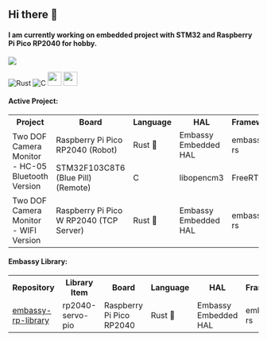 ## Hi there 👋
#### I am currently working on embedded project with STM32 and Raspberry Pi Pico RP2040 for hobby. 
<img src="https://github-readme-stats.vercel.app/api/top-langs/?username=tutla53&layout=compact&theme=github_dark&hide=Makefile,CMake,RPC&size_weight=0.5&count_weight=0.5" align="center"/>

![Rust](https://img.shields.io/badge/rust-%23000000.svg?style=for-the-badge&logo=rust&logoColor=white)
![C](https://img.shields.io/badge/c-%2300599C.svg?style=for-the-badge&logo=c&logoColor=white)
<img src ="https://user-images.githubusercontent.com/32474027/105848287-1c024f00-6022-11eb-8a6f-6bdae761b44d.jpg" height=28)>
<img src ="https://substackcdn.com/image/fetch/f_auto,q_auto:good,fl_progressive:steep/https%3A%2F%2Fbucketeer-e05bbc84-baa3-437e-9518-adb32be77984.s3.amazonaws.com%2Fpublic%2Fimages%2F8b0afbee-2dcd-4ab4-8cb9-659a0fabc755_359x198.png" height=28)>

<!---
<img src ="https://m.media-amazon.com/images/S/abs-image-upload-na/d/AmazonStores/A1F83G8C2ARO7P/4087e55f2f303ebc54d6fa96c58fe3cc.w980.h290._CR0%2C47%2C980%2C196_SX980_.jpg" height=28)>
--->

#### Active Project:
<table>
<tr> 
  <th> Project </th> 
  <th> Board</th> 
  <th> Language</th> 
  <th> HAL</th> 
  <th> Framework</th> 
  <th> Repository</th> 
</tr>
<tr> 
  <td rowspan = "2"> Two DOF Camera Monitor - HC-05 Bluetooth Version</td> 
  <td> Raspberry Pi Pico RP2040 (Robot) </td>
  <td> Rust 🦀           </td>
  <td> Embassy Embedded HAL  </td>
  <td> embassy-rs   </td> 
  <td> <a href="https://github.com/tutla53/camera-monitor-robot">camera-monitor-robot</a>   </td>
</tr>
<tr>
  <td> STM32F103C8T6 (Blue Pill) (Remote) </td> 
  <td> C         </td> 
  <td> libopencm3   </td> 
  <td> FreeRTOS </td>
  <td> <a href="https://github.com/tutla53/remote-control-stm32.git"> remote-control-stm32</a> </td>
  </tr>
<tr> 
  <td> Two DOF Camera Monitor - WIFI Version     </td> 
  <td> Raspberry Pi Pico W RP2040 (TCP Server) </td> 
  <td> Rust 🦀           </td>
  <td> Embassy Embedded HAL  </td>
  <td> embassy-rs   </td> 
  <td> <a href="https://github.com/tutla53/wifi-camera-monitor.git">wifi-camera-monitor</a>   </td> 
</tr>
</table>

#### Embassy Library:

<table>
<tr> 
  <th> Repository</th> 
  <th> Library Item</th> 
  <th> Board</th> 
  <th> Language</th> 
  <th> HAL</th> 
  <th> Framework</th> 
</tr>
<tr> 
  <td> <a href= https://github.com/tutla53/embassy-rp-library.git>embassy-rp-library</a> </td>
  <td> 
    rp2040-servo-pio
    <!---
    <ul>
      <li>rp2040-servo-pio</li>
     </ul>  
    --->
  </td> 
  <td> Raspberry Pi Pico RP2040</td>
  <td> Rust 🦀           </td>
  <td> Embassy Embedded HAL  </td>
  <td> embassy-rs   </td> 
</tr>

</table>
